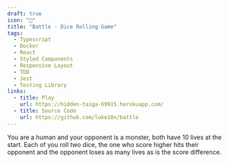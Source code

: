 ```yaml
---
draft: true
icon: "🎲"
title: "Battle - Dice Rolling Game"
tags:
  - Typescript
  - Docker
  - React
  - Styled Components
  - Responsive Layout
  - TDD
  - Jest
  - Testing Library
links:
  - title: Play
    url: https://hidden-taiga-69915.herokuapp.com/
  - title: Source Code
    url: https://github.com/luke10x/battle
---
```

You are a human and your opponent is a monster, both have 10 lives at the start. Each of you roll two dice, the one who score higher hits their opponent and the opponent loses as many lives as is the score difference.